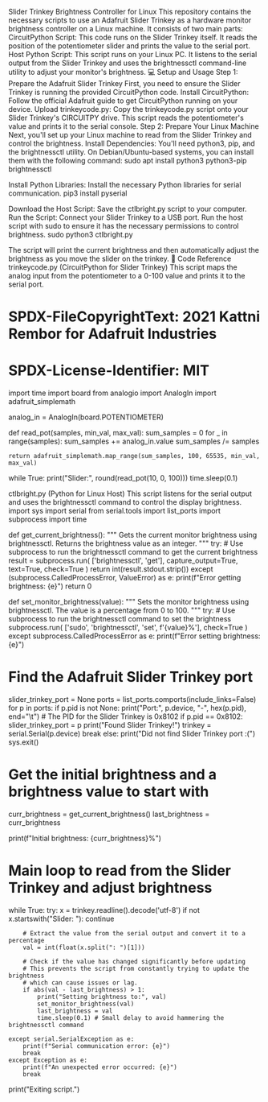 Slider Trinkey Brightness Controller for Linux
This repository contains the necessary scripts to use an Adafruit Slider Trinkey as a hardware monitor brightness controller on a Linux machine. It consists of two main parts:
CircuitPython Script: This code runs on the Slider Trinkey itself. It reads the position of the potentiometer slider and prints the value to the serial port.
Host Python Script: This script runs on your Linux PC. It listens to the serial output from the Slider Trinkey and uses the brightnessctl command-line utility to adjust your monitor's brightness.
💻 Setup and Usage
Step 1: Prepare the Adafruit Slider Trinkey
First, you need to ensure the Slider Trinkey is running the provided CircuitPython code.
Install CircuitPython: Follow the official Adafruit guide to get CircuitPython running on your device.
Upload trinkeycode.py: Copy the trinkeycode.py script onto your Slider Trinkey's CIRCUITPY drive. This script reads the potentiometer's value and prints it to the serial console.
Step 2: Prepare Your Linux Machine
Next, you'll set up your Linux machine to read from the Slider Trinkey and control the brightness.
Install Dependencies: You'll need python3, pip, and the brightnessctl utility. On Debian/Ubuntu-based systems, you can install them with the following command:
sudo apt install python3 python3-pip brightnessctl


Install Python Libraries: Install the necessary Python libraries for serial communication.
pip3 install pyserial


Download the Host Script: Save the ctlbright.py script to your computer.
Run the Script: Connect your Slider Trinkey to a USB port. Run the host script with sudo to ensure it has the necessary permissions to control brightness.
sudo python3 ctlbright.py

The script will print the current brightness and then automatically adjust the brightness as you move the slider on the trinkey.
📄 Code Reference
trinkeycode.py (CircuitPython for Slider Trinkey)
This script maps the analog input from the potentiometer to a 0-100 value and prints it to the serial port.
# SPDX-FileCopyrightText: 2021 Kattni Rembor for Adafruit Industries
#
# SPDX-License-Identifier: MIT

import time
import board
from analogio import AnalogIn
import adafruit_simplemath

analog_in = AnalogIn(board.POTENTIOMETER)

def read_pot(samples, min_val, max_val):
    sum_samples = 0
    for _ in range(samples):
        sum_samples += analog_in.value
    sum_samples /= samples

    return adafruit_simplemath.map_range(sum_samples, 100, 65535, min_val, max_val)

while True:
    print("Slider:", round(read_pot(10, 0, 100)))
    time.sleep(0.1)


ctlbright.py (Python for Linux Host)
This script listens for the serial output and uses the brightnessctl command to control the display brightness.
import sys
import serial
from serial.tools import list_ports
import subprocess
import time

def get_current_brightness():
    """
    Gets the current monitor brightness using brightnessctl.
    Returns the brightness value as an integer.
    """
    try:
        # Use subprocess to run the brightnessctl command to get the current brightness
        result = subprocess.run(
            ['brightnessctl', 'get'],
            capture_output=True,
            text=True,
            check=True
        )
        return int(result.stdout.strip())
    except (subprocess.CalledProcessError, ValueError) as e:
        print(f"Error getting brightness: {e}")
        return 0

def set_monitor_brightness(value):
    """
    Sets the monitor brightness using brightnessctl.
    The value is a percentage from 0 to 100.
    """
    try:
        # Use subprocess to run the brightnessctl command to set the brightness
        subprocess.run(
            ['sudo', 'brightnessctl', 'set', f'{value}%'],
            check=True
        )
    except subprocess.CalledProcessError as e:
        print(f"Error setting brightness: {e}")

# Find the Adafruit Slider Trinkey port
slider_trinkey_port = None
ports = list_ports.comports(include_links=False)
for p in ports:
    if p.pid is not None:
        print("Port:", p.device, "-", hex(p.pid), end="\t")
        # The PID for the Slider Trinkey is 0x8102
        if p.pid == 0x8102:
            slider_trinkey_port = p
            print("Found Slider Trinkey!")
            trinkey = serial.Serial(p.device)
            break
else:
    print("Did not find Slider Trinkey port :(")
    sys.exit()

# Get the initial brightness and a brightness value to start with
curr_brightness = get_current_brightness()
last_brightness = curr_brightness

print(f"Initial brightness: {curr_brightness}%")

# Main loop to read from the Slider Trinkey and adjust brightness
while True:
    try:
        x = trinkey.readline().decode('utf-8')
        if not x.startswith("Slider: "):
            continue

        # Extract the value from the serial output and convert it to a percentage
        val = int(float(x.split(": ")[1]))
        
        # Check if the value has changed significantly before updating
        # This prevents the script from constantly trying to update the brightness
        # which can cause issues or lag.
        if abs(val - last_brightness) > 1:
            print("Setting brightness to:", val)
            set_monitor_brightness(val)
            last_brightness = val
            time.sleep(0.1) # Small delay to avoid hammering the brightnessctl command

    except serial.SerialException as e:
        print(f"Serial communication error: {e}")
        break
    except Exception as e:
        print(f"An unexpected error occurred: {e}")
        break

print("Exiting script.")
